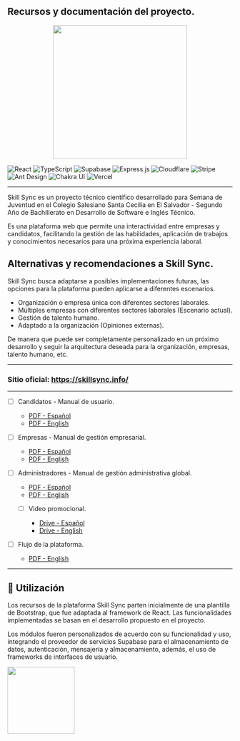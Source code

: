 ## Recursos y documentación del proyecto.

<div align="center">
<img src="https://cdn.skillsync.info/img/logo/logo-white-background.png" width="300" >
</div>

![React](https://img.shields.io/badge/react-%2320232a.svg?style=flat&logo=react&logoColor=%2361DAFB)
![TypeScript](https://img.shields.io/badge/typescript-%23007ACC.svg?style=flat&logo=typescript&logoColor=white)
![Supabase](https://img.shields.io/badge/Supabase-3ECF8E?style=flat&logo=supabase&logoColor=white)
![Express.js](https://img.shields.io/badge/express.js-%23404d59.svg?style=flat&logo=express&logoColor=%2361DAFB)
![Cloudflare](https://img.shields.io/badge/Cloudflare-F38020?style=flat&logo=Cloudflare&logoColor=white)
![Stripe](https://img.shields.io/badge/Stripe-%230065EB.svg?style=flat&logo=stripe&logoColor=white)
![Ant Design](https://img.shields.io/badge/-AntDesign-%230170FE?style=flat&logo=ant-design&logoColor=white)
![Chakra UI](https://img.shields.io/badge/chakra-%234ED1C5.svg?style=flat&logo=chakraui&logoColor=white)
![Vercel](https://img.shields.io/badge/vercel-%23000000.svg?style=flat&logo=vercel&logoColor=white)

---

Skill Sync es un proyecto técnico científico desarrollado para Semana de Juventud en el Colegio Salesiano Santa Cecilia en El Salvador - Segundo Año de Bachillerato en Desarrollo de Software e Inglés Técnico.

Es una plataforma web que permite una interactividad entre empresas y candidatos, facilitando la gestión de las habilidades, aplicación de trabajos y conocimientos necesarios para una próxima experiencia laboral.

## Alternativas y recomendaciones a Skill Sync.

Skill Sync busca adaptarse a posibles implementaciones futuras, las opciones para la plataforma pueden aplicarse a diferentes escenarios.

- Organización o empresa única con diferentes sectores laborales.
- Múltiples empresas con diferentes sectores laborales (Escenario actual).
- Gestión de talento humano.
- Adaptado a la organización (Opiniones externas).

De manera que puede ser completamente personalizado en un próximo desarrollo y seguir la arquitectura deseada para la organización, empresas, talento humano, etc.

---

<h3> Sitio oficial: <a href="https://skillsync.info/">https://skillsync.info/</a></h3>

---

- [ ] Candidatos - Manual de usuario.

  - [PDF - Español](#)
  - [PDF - English](#)

- [ ] Empresas - Manual de gestión empresarial.

  - [PDF - Español](#)
  - [PDF - English](#)

- [ ] Administradores - Manual de gestión administrativa global.

  - [PDF - Español](#)
  - [PDF - English](#)

  - [ ] Video promocional.

    - [Drive - Español](https://drive.google.com/file/d/1yz8vGqlIQqDNNuryIE3QbWewy7y5we_K/view?usp=sharing)
    - [Drive - English](#)

- [ ] Flujo de la plataforma.

  - [PDF - English](#)

---

## 📄 Utilización

Los recursos de la plataforma Skill Sync parten inicialmente de una plantilla de Bootstrap, que fue adaptada al framework de React. Las funcionalidades implementadas se basan en el desarrollo propuesto en el proyecto.

Los módulos fueron personalizados de acuerdo con su funcionalidad y uso, integrando el proveedor de servicios Supabase para el almacenamiento de datos, autenticación, mensajería y almacenamiento, además, el uso de frameworks de interfaces de usuario.

<img src="https://cdn.skillsync.info/img/logo/logo.png" width="150" >
